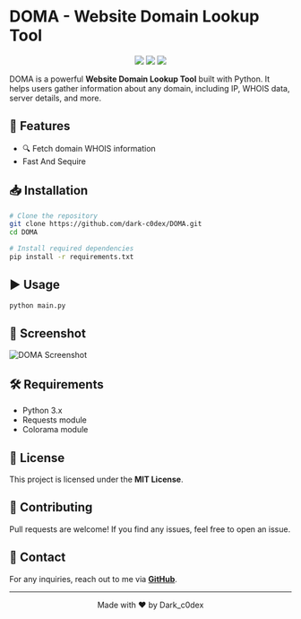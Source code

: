 # DOMA - Website Domain Lookup Tool

<p align="center">
  <img src="https://img.shields.io/badge/Version-1.0-blue.svg"> 
  <img src="https://img.shields.io/badge/Made%20By-dark-c0dex-red.svg"> 
  <img src="https://img.shields.io/badge/Python-3.x-green.svg">
</p>

DOMA is a powerful **Website Domain Lookup Tool** built with Python. It helps users gather information about any domain, including IP, WHOIS data, server details, and more.

## 🚀 Features
- 🔍 Fetch domain WHOIS information
- Fast And Sequire

## 📥 Installation
```bash
# Clone the repository
git clone https://github.com/dark-c0dex/DOMA.git
cd DOMA

# Install required dependencies
pip install -r requirements.txt
```

## ▶️ Usage
```bash
python main.py
```

## 📸 Screenshot
![DOMA Screenshot](https://i.ibb.co.com/tP2sp3Ks/photo-2025-03-28-00-44-53.jpg)

## 🛠 Requirements
- Python 3.x
- Requests module
- Colorama module

## 📜 License
This project is licensed under the **MIT License**.

## 🤝 Contributing
Pull requests are welcome! If you find any issues, feel free to open an issue.

## 📧 Contact
For any inquiries, reach out to me via **[GitHub](https://github.com/dark-c0dex)**.

---
<p align="center">Made with ❤️ by Dark_c0dex</p>
